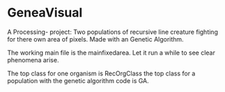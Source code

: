 # GeneaVisual
A Processing- project: Two populations of recursive line creature fighting for there own area of pixels. Made with an Genetic Algorithm. 

The working main file is the mainfixedarea. Let it run a while to see clear phenomena arise.

The top class for one organism is RecOrgClass
the top class for a population with the genetic algorithm code is GA. 



